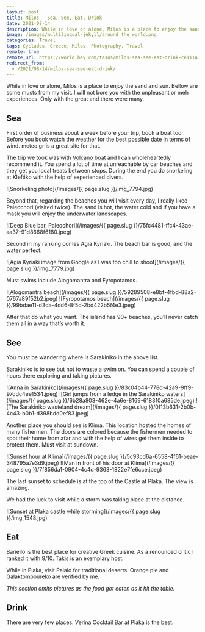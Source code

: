 ```yaml
---
layout: post
title: Milos - Sea, See, Eat, Drink
date: 2021-08-14
description: While in love or alone, Milos is a place to enjoy the sand and sun. In this post are some musts from my visit. I will not bore you with the unpleasant or meh experiences. Only with the great and there were many.
image: /images/multilingual-jekyll/around_the_world.png
categories: Travel
tags: Cyclades, Greece, Milos, Photography, Travel
remote: true
remote_url: https://world.hey.com/tasos/milos-sea-see-eat-drink-ce111a39
redirect_from:
  - /2021/08/14/milos-sea-see-eat-drink/
---
```


While in love or alone, Milos is a place to enjoy the sand and sun. Bellow are some musts from my visit. I will not bore you with the unpleasant or meh experiences. Only with the great and there were many.

## Sea

First order of business about a week before your trip, book a boat toor. Before you book watch the weather for the best possible date in terms of wind. meteo.gr is a great site for that.

The trip we took was with [Volcano boat](https://volcanoboat.eu/) and I can wholeheartedly recommend it. You spend a lot of time at unreachable by car beaches and they get you local treats between stops. During the end you do snorkeling at Kleftiko with the help of experienced divers.

![Snorkeling photo](/images/{{ page.slug }}/img_7794.jpg)

Beyond that, regarding the beaches you will visit every day, I really liked Paleochori (visited twice). The sand is hot, the water cold and if you have a mask you will enjoy the underwater landscapes.

![Deep Blue bar, Paleochori](/images/{{ page.slug }}/75fc4481-ffc4-43ae-aa37-91d8668f6180.jpeg)

Second in my ranking comes Agia Kyriaki. The beach bar is good, and the water perfect.

![Agia Kyriaki image from Google as I was too chill to shoot](/images/{{ page.slug }}/img_7779.jpg)

Must swims include Alogomantra and Fyropotamos.

![Alogomantra beach](/images/{{ page.slug }}/59289508-e8bf-4fbd-88a2-0767a89f52b2.jpeg)
![Fyropotamos beach](/images/{{ page.slug }}/99bdae11-d3da-4dd6-8f5d-2bd422b5f4e3.jpeg)

After that do what you want. The island has 90+ beaches, you’ll never catch them all in a way that’s worth it.

## See

You must be wandering where is Sarakiniko in the above list.

Sarakiniko is to see but not to waste a swim on. You can spend a couple of hours there exploring and taking pictures.

![Anna in Sarakiniko](/images/{{ page.slug }}/83c04b44-778d-42a9-9ff9-97ddc4ee1534.jpeg)
![Girl jumps from a ledge in the Sarakiniko waters](/images/{{ page.slug }}/6b28a803-462e-4a6e-8169-618310a685de.jpeg)
![The Sarakiniko wasteland dream](/images/{{ page.slug }}/0f13b631-2b0b-4c43-b0b1-d398bdd0ef83.jpeg)

Another place you should see is Klima. This location hosted the homes of many fishermen. The doors are colored because the fishermen needed to spot their home from afar and with the help of wires get them inside to protect them. Must visit at sundown.

![Sunset hour at Klima](/images/{{ page.slug }}/5c93cd6a-6558-4f61-beae-348795a7e3d9.jpeg)
![Man in front of his door at Klima](/images/{{ page.slug }}/7f856da1-0904-4c4d-9363-1822e7fe6cce.jpeg)

The last sunset to schedule is at the top of the Castle at Plaka. The view is amazing.

We had the luck to visit while a storm was taking place at the distance.

![Sunset at Plaka castle while storming](/images/{{ page.slug }}/img_1548.jpg)

## Eat

Bariello is the best place for creative Greek cuisine. As a renounced critic I ranked it with 9/10. Takis is an exemplary host.

While in Plaka, visit Palaio for traditional deserts. Orange pie and Galaktompoureko are verified by me.

_This section omits pictures as the food got eaten as it hit the table._

## Drink

There are very few places. Verina Cocktail Bar at Plaka is the best.

